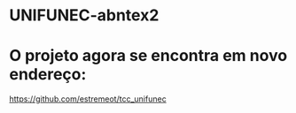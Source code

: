 UNIFUNEC-abntex2
=========================


# O projeto agora se encontra em novo endereço:

https://github.com/estremeot/tcc_unifunec
